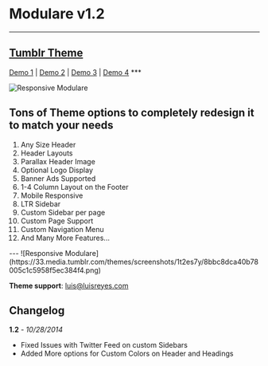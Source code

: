 Modulare v1.2
========

---
[Tumblr Theme](https://www.tumblr.com/theme/39331)<br/>
---
<span>
<a href="http://modulare.luisreyes.com" target="_blank">Demo 1</a> | 
<a href="http://modulare2.luisreyes.com" target="_blank">Demo 2</a> | 
<a href="http://luisreyes.com" target="_blank">Demo 3</a> |
<a href="http://zulys.kitchen" target="_blank">Demo 4</a>
</span>
***

![Responsive Modulare](https://33.media.tumblr.com/themes/screenshots/1t2es7y/f35ce594195594fe6e5dffc50cb3abcb.png)


Tons of Theme options to completely redesign it to match your needs
---
<ol>
<li>Any Size Header</li>
<li>Header Layouts</li>
<li>Parallax Header Image</li>
<li>Optional Logo Display</li>
<li>Banner Ads Supported</li>
<li>1-4 Column Layout on the Footer</li>
<li>Mobile Responsive</li>
<li>LTR Sidebar</li>
<li>Custom Sidebar per page</li>
<li>Custom Page Support</li>
<li>Custom Navigation Menu</li>
<li>And Many More Features...</li>
</ol>
---
![Responsive Modulare](https://33.media.tumblr.com/themes/screenshots/1t2es7y/8bbc8dca40b78005c1c5958f5ec384f4.png)


<strong>Theme support</strong>:
<a href="mailto:luis@luisreyes.com">luis@luisreyes.com</a>


Changelog
---

**1.2** - *10/28/2014*
<ul>
<li>Fixed Issues with Twitter Feed on custom Sidebars</li>
<li>Added More options for Custom Colors on Header and Headings</li>
</ul>